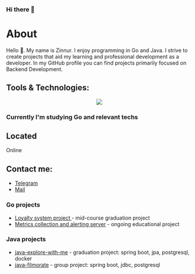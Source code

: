 ### Hi there 👋
# About
Hello 👋. My name is Zinnur. I enjoy programming in Go and Java. I strive to create projects that aid my learning and professional development as a developer. In my GitHub profile you can find projects primarily focused on Backend Development. 

## Tools & Technologies:
<p align="center">
  <a href="https://skillicons.dev">
    <img src="https://skillicons.dev/icons?i=linux,go,git,kubernetes,docker,idea,postgresql,github,java,spring" />
  </a>
</p>

### Currently I'm studying Go and relevant techs


## Located
Online

## Contact me:
- [Telegram](https://t.me/noxzn)<br>
- [Mail](mailto:lightspot98@gmail.com)



### Go projects
- [Loyalty system project ](https://github.com/ZnNr/Go-GopherMart) - mid-course graduation project
- [Metrics collection and alerting server](https://github.com/ZnNr/go-musthave-metrics) - ongoing educational project  

### Java projects
- [java-explore-with-me](https://github.com/ZnNr/java-explore-with-me) - graduation project: spring boot, jpa, postgresql, docker
- [java-filmorate](https://github.com/ZnNr/java-filmorate) - group project: spring boot, jdbc, postgresql

<!--
**ZnNr/znnr** is a ✨ _special_ ✨ repository because its `README.md` (this file) appears on your GitHub profile.

Here are some ideas to get you started:

- 🔭 I’m currently working on ...
- 🌱 I’m currently learning ...
- 👯 I’m looking to collaborate on ...
- 🤔 I’m looking for help with ...
- 💬 Ask me about ...
- 📫 How to reach me: ...
- 😄 Pronouns: ...
- ⚡ Fun fact: ...
-->
